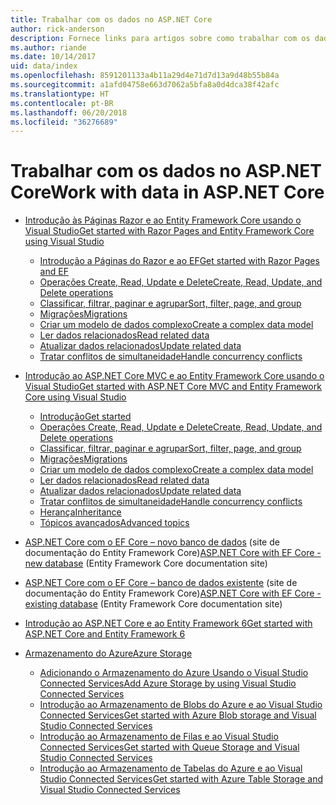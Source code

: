 ```yaml
---
title: Trabalhar com os dados no ASP.NET Core
author: rick-anderson
description: Fornece links para artigos sobre como trabalhar com os dados. Muitos usam o Entity Framework Core.
ms.author: riande
ms.date: 10/14/2017
uid: data/index
ms.openlocfilehash: 8591201133a4b11a29d4e71d7d13a9d48b55b84a
ms.sourcegitcommit: a1afd04758e663d7062a5bfa8a0d4dca38f42afc
ms.translationtype: HT
ms.contentlocale: pt-BR
ms.lasthandoff: 06/20/2018
ms.locfileid: "36276689"
---
```

# <a name="work-with-data-in-aspnet-core"></a><span data-ttu-id="b6e5e-104">Trabalhar com os dados no ASP.NET Core</span><span class="sxs-lookup"><span data-stu-id="b6e5e-104">Work with data in ASP.NET Core</span></span>

* [<span data-ttu-id="b6e5e-105">Introdução às Páginas Razor e ao Entity Framework Core usando o Visual Studio</span><span class="sxs-lookup"><span data-stu-id="b6e5e-105">Get started with Razor Pages and Entity Framework Core using Visual Studio</span></span>](xref:data/ef-rp/index)

   * [<span data-ttu-id="b6e5e-106">Introdução a Páginas do Razor e ao EF</span><span class="sxs-lookup"><span data-stu-id="b6e5e-106">Get started with Razor Pages and EF</span></span>](xref:data/ef-rp/intro)
   * [<span data-ttu-id="b6e5e-107">Operações Create, Read, Update e Delete</span><span class="sxs-lookup"><span data-stu-id="b6e5e-107">Create, Read, Update, and Delete operations</span></span>](xref:data/ef-rp/crud)
   * [<span data-ttu-id="b6e5e-108">Classificar, filtrar, paginar e agrupar</span><span class="sxs-lookup"><span data-stu-id="b6e5e-108">Sort, filter, page, and group</span></span>](xref:data/ef-rp/sort-filter-page)
   * [<span data-ttu-id="b6e5e-109">Migrações</span><span class="sxs-lookup"><span data-stu-id="b6e5e-109">Migrations</span></span>](xref:data/ef-rp/migrations)
   * [<span data-ttu-id="b6e5e-110">Criar um modelo de dados complexo</span><span class="sxs-lookup"><span data-stu-id="b6e5e-110">Create a complex data model</span></span>](xref:data/ef-rp/complex-data-model)
   * [<span data-ttu-id="b6e5e-111">Ler dados relacionados</span><span class="sxs-lookup"><span data-stu-id="b6e5e-111">Read related data</span></span>](xref:data/ef-rp/read-related-data)
   * [<span data-ttu-id="b6e5e-112">Atualizar dados relacionados</span><span class="sxs-lookup"><span data-stu-id="b6e5e-112">Update related data</span></span>](xref:data/ef-rp/update-related-data)
   * [<span data-ttu-id="b6e5e-113">Tratar conflitos de simultaneidade</span><span class="sxs-lookup"><span data-stu-id="b6e5e-113">Handle concurrency conflicts</span></span>](xref:data/ef-rp/concurrency)

*   [<span data-ttu-id="b6e5e-114">Introdução ao ASP.NET Core MVC e ao Entity Framework Core usando o Visual Studio</span><span class="sxs-lookup"><span data-stu-id="b6e5e-114">Get started with ASP.NET Core MVC and Entity Framework Core using Visual Studio</span></span>](ef-mvc/index.md)
    *   [<span data-ttu-id="b6e5e-115">Introdução</span><span class="sxs-lookup"><span data-stu-id="b6e5e-115">Get started</span></span>](ef-mvc/intro.md)
    *   [<span data-ttu-id="b6e5e-116">Operações Create, Read, Update e Delete</span><span class="sxs-lookup"><span data-stu-id="b6e5e-116">Create, Read, Update, and Delete operations</span></span>](xref:data/ef-mvc/crud)
    *   [<span data-ttu-id="b6e5e-117">Classificar, filtrar, paginar e agrupar</span><span class="sxs-lookup"><span data-stu-id="b6e5e-117">Sort, filter, page, and group</span></span>](xref:data/ef-mvc/sort-filter-page)
    *   [<span data-ttu-id="b6e5e-118">Migrações</span><span class="sxs-lookup"><span data-stu-id="b6e5e-118">Migrations</span></span>](xref:data/ef-mvc/migrations)
    *   [<span data-ttu-id="b6e5e-119">Criar um modelo de dados complexo</span><span class="sxs-lookup"><span data-stu-id="b6e5e-119">Create a complex data model</span></span>](ef-mvc/complex-data-model.md)
    *   [<span data-ttu-id="b6e5e-120">Ler dados relacionados</span><span class="sxs-lookup"><span data-stu-id="b6e5e-120">Read related data</span></span>](ef-mvc/read-related-data.md)
    *   [<span data-ttu-id="b6e5e-121">Atualizar dados relacionados</span><span class="sxs-lookup"><span data-stu-id="b6e5e-121">Update related data</span></span>](ef-mvc/update-related-data.md)
    *   [<span data-ttu-id="b6e5e-122">Tratar conflitos de simultaneidade</span><span class="sxs-lookup"><span data-stu-id="b6e5e-122">Handle concurrency conflicts</span></span>](ef-mvc/concurrency.md)
    *   [<span data-ttu-id="b6e5e-123">Herança</span><span class="sxs-lookup"><span data-stu-id="b6e5e-123">Inheritance</span></span>](ef-mvc/inheritance.md)
    *   [<span data-ttu-id="b6e5e-124">Tópicos avançados</span><span class="sxs-lookup"><span data-stu-id="b6e5e-124">Advanced topics</span></span>](ef-mvc/advanced.md)
* <span data-ttu-id="b6e5e-125">[ASP.NET Core com o EF Core – novo banco de dados](https://docs.microsoft.com/ef/core/get-started/aspnetcore/new-db) (site de documentação do Entity Framework Core)</span><span class="sxs-lookup"><span data-stu-id="b6e5e-125">[ASP.NET Core with EF Core - new database](https://docs.microsoft.com/ef/core/get-started/aspnetcore/new-db) (Entity Framework Core documentation site)</span></span>
* <span data-ttu-id="b6e5e-126">[ASP.NET Core com o EF Core – banco de dados existente](https://docs.microsoft.com/ef/core/get-started/aspnetcore/existing-db) (site de documentação do Entity Framework Core)</span><span class="sxs-lookup"><span data-stu-id="b6e5e-126">[ASP.NET Core with EF Core - existing database](https://docs.microsoft.com/ef/core/get-started/aspnetcore/existing-db) (Entity Framework Core documentation site)</span></span>
*   [<span data-ttu-id="b6e5e-127">Introdução ao ASP.NET Core e ao Entity Framework 6</span><span class="sxs-lookup"><span data-stu-id="b6e5e-127">Get started with ASP.NET Core and Entity Framework 6</span></span>](entity-framework-6.md)
*   [<span data-ttu-id="b6e5e-128">Armazenamento do Azure</span><span class="sxs-lookup"><span data-stu-id="b6e5e-128">Azure Storage</span></span>](azure-storage/index.md)
    *   [<span data-ttu-id="b6e5e-129">Adicionando o Armazenamento do Azure Usando o Visual Studio Connected Services</span><span class="sxs-lookup"><span data-stu-id="b6e5e-129">Add Azure Storage by using Visual Studio Connected Services</span></span>](https://azure.microsoft.com/documentation/articles/vs-azure-tools-connected-services-storage/)
    *   [<span data-ttu-id="b6e5e-130">Introdução ao Armazenamento de Blobs do Azure e ao Visual Studio Connected Services</span><span class="sxs-lookup"><span data-stu-id="b6e5e-130">Get started with Azure Blob storage and Visual Studio Connected Services</span></span>](https://azure.microsoft.com/documentation/articles/vs-storage-aspnet5-getting-started-blobs/)
    *   [<span data-ttu-id="b6e5e-131">Introdução ao Armazenamento de Filas e ao Visual Studio Connected Services</span><span class="sxs-lookup"><span data-stu-id="b6e5e-131">Get started with Queue Storage and Visual Studio Connected Services</span></span>](https://azure.microsoft.com/documentation/articles/vs-storage-aspnet5-getting-started-queues/)
    *   [<span data-ttu-id="b6e5e-132">Introdução ao Armazenamento de Tabelas do Azure e ao Visual Studio Connected Services</span><span class="sxs-lookup"><span data-stu-id="b6e5e-132">Get started with Azure Table Storage and Visual Studio Connected Services</span></span>](https://azure.microsoft.com/documentation/articles/vs-storage-aspnet5-getting-started-tables/)

